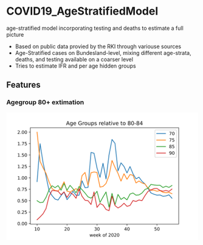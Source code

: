# COVID19_AgeStratifiedModel
age-stratified model incorporating testing and deaths to estimate a full picture


- Based on public data provied by the RKI through variouse sources
- Age-Stratified cases on Bundesland-level, mixing different age-strata, deaths, and testing available on a coarser level
- Tries to estimate IFR and per age hidden groups

## Features

### Agegroup 80+ extimation

<img src="Exploration/plots/AgeGroupsRelativeTo80_byWeeks.svg">
